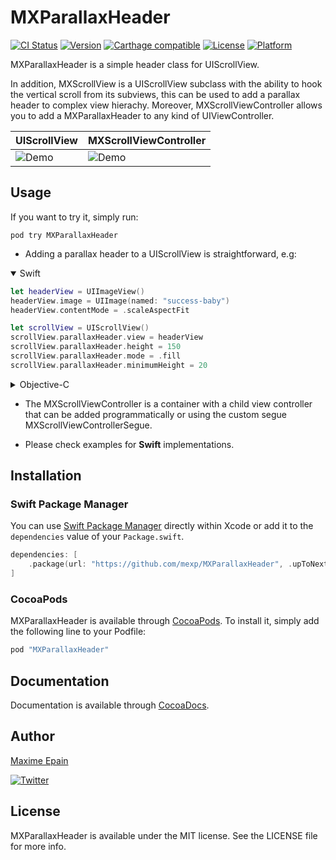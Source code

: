 # MXParallaxHeader

[![CI Status](http://img.shields.io/travis/maxep/MXParallaxHeader.svg?style=flat)](https://travis-ci.org/maxep/MXParallaxHeader)
[![Version](https://img.shields.io/cocoapods/v/MXParallaxHeader.svg?style=flat)](http://cocoapods.org/pods/MXParallaxHeader)
[![Carthage compatible](https://img.shields.io/badge/Carthage-compatible-4BC51D.svg?style=flat)](https://github.com/Carthage/Carthage)
[![License](https://img.shields.io/cocoapods/l/MXParallaxHeader.svg?style=flat)](http://cocoapods.org/pods/MXParallaxHeader)
[![Platform](https://img.shields.io/cocoapods/p/MXParallaxHeader.svg?style=flat)](http://cocoapods.org/pods/MXParallaxHeader)

MXParallaxHeader is a simple header class for UIScrollView.

In addition, MXScrollView is a UIScrollView subclass with the ability to hook the vertical scroll from its subviews, this can be used to add a parallax header to complex view hierachy. Moreover, MXScrollViewController allows you to add a MXParallaxHeader to any kind of UIViewController.

|             UIScrollView        |           MXScrollViewController          |
|---------------------------------|-------------------------------------------|
|![Demo](Example/demo1.gif)|![Demo](Example/demo2.gif)|

## Usage

If you want to try it, simply run:

```
pod try MXParallaxHeader
```

+ Adding a parallax header to a UIScrollView is straightforward, e.g:

<details open=1>
<summary>Swift</summary>

```swift
let headerView = UIImageView()
headerView.image = UIImage(named: "success-baby")
headerView.contentMode = .scaleAspectFit

let scrollView = UIScrollView()
scrollView.parallaxHeader.view = headerView
scrollView.parallaxHeader.height = 150
scrollView.parallaxHeader.mode = .fill
scrollView.parallaxHeader.minimumHeight = 20
```
</details>

<details>
<summary>Objective-C</summary>

```objective-c
UIImageView *headerView = [UIImageView new];
headerView.image = [UIImage imageNamed:@"success-baby"];
headerView.contentMode = UIViewContentModeScaleAspectFill;

UIScrollView *scrollView = [UIScrollView new]; 
scrollView.parallaxHeader.view = headerView;
scrollView.parallaxHeader.height = 150;
scrollView.parallaxHeader.mode = MXParallaxHeaderModeFill;
scrollView.parallaxHeader.minimumHeight = 20;
```
</details>


+ The MXScrollViewController is a container with a child view controller that can be added programmatically or using the custom segue MXScrollViewControllerSegue.

+ Please check examples for **Swift** implementations.

## Installation

### Swift Package Manager 

You can use  [Swift Package Manager](https://swift.org/package-manager/)  directly within Xcode or add it to the `dependencies` value of your `Package.swift`.

```swift
dependencies: [
    .package(url: "https://github.com/mexp/MXParallaxHeader", .upToNextMajor(from: "1.1.0"))
]
```

### CocoaPods

MXParallaxHeader is available through [CocoaPods](http://cocoapods.org). To install
it, simply add the following line to your Podfile:

```ruby
pod "MXParallaxHeader"
```

## Documentation

Documentation is available through [CocoaDocs](http://cocoadocs.org/docsets/MXParallaxHeader/).

## Author

[Maxime Epain](http://maxep.github.io)

[![Twitter](https://img.shields.io/badge/twitter-%40MaximeEpain-blue.svg?style=flat)](https://twitter.com/MaximeEpain)

## License

MXParallaxHeader is available under the MIT license. See the LICENSE file for more info.
